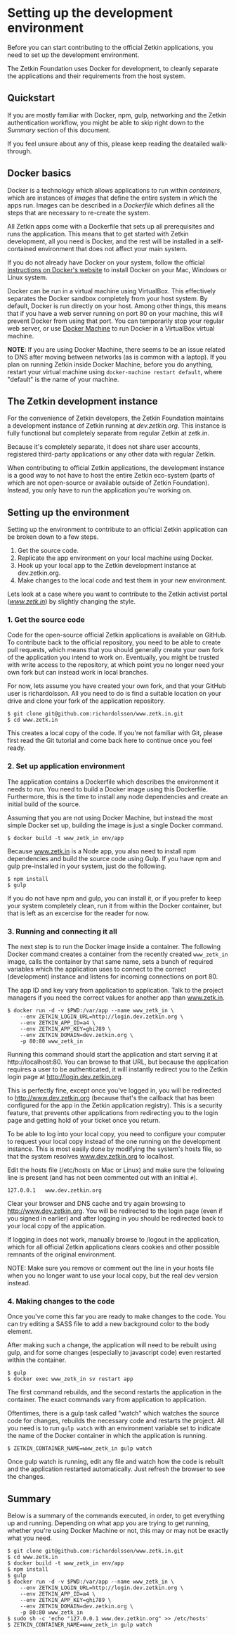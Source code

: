 # Setting up the development environment
Before you can start contributing to the official Zetkin applications, you need
to set up the development environment.

The Zetkin Foundation uses Docker for development, to cleanly separate the
applications and their requirements from the host system.

## Quickstart
If you are mostly familiar with Docker, npm, gulp, networking and the Zetkin
authentication workflow, you might be able to skip right down to the _Summary_
section of this document.

If you feel unsure about any of this, please keep reading the deatailed
walk-through.

## Docker basics
Docker is a technology which allows applications to run within _containers_,
which are instances of _images_ that define the entire system in which the apps
run. Images can be described in a _Dockerfile_ which defines all the steps that
are necessary to re-create the system.

All Zetkin apps come with a Dockerfile that sets up all prerequisites and runs
the application. This means that to get started with Zetkin development, all you
need is Docker, and the rest will be installed in a self-contained environment
that does not affect your main system.

If you do not already have Docker on your system, follow the official
[instructions on Docker's website](https://www.docker.com/products/overview) to
install Docker on your Mac, Windows or Linux system.

Docker can be run in a virtual machine using VirtualBox. This effectively
separates the Docker sandbox completely from your host system. By default,
Docker is run directly on your host. Among other things, this means that if you
have a web server running on port 80 on your machine, this will prevent Docker
from using that port. You can temporarily stop your regular web server, or use
[Docker Machine](https://docs.docker.com/machine/overview/) to run Docker in a
VirtualBox virtual machine.

__NOTE__: If you are using Docker Machine, there seems to be an issue related
to DNS after moving between networks (as is common with a laptop). If you plan
on running Zetkin inside Docker Machine, before you do anything, restart your
virtual machine using `docker-machine restart default`, where "default" is the
name of your machine.

## The Zetkin development instance
For the convenience of Zetkin developers, the Zetkin Foundation maintains a
development instance of Zetkin running at _dev.zetkin.org_. This instance is
fully functional but completely separate from regular Zetkin at zetk.in.

Because it's completely separate, it does not share user accounts, registered
third-party applications or any other data with regular Zetkin.

When contributing to official Zetkin applications, the development instance is
a good way to not have to host the entire Zetkin eco-system (parts of which
are not open-source or available outside of Zetkin Foundation). Instead, you
only have to run the application you're working on.

## Setting up the environment
Setting up the environment to contribute to an official Zetkin application can
be broken down to a few steps.

1. Get the source code.
2. Replicate the app environment on your local machine using Docker.
3. Hook up your local app to the Zetkin development instance at dev.zetkin.org.
4. Make changes to the local code and test them in your new environment.

Lets look at a case where you want to contribute to the Zetkin activist portal
(_www.zetk.in_) by slightly changing the style.

### 1. Get the source code
Code for the open-source official Zetkin applications is available on GitHub.
To contribute back to the official repository, you need to be able to create
pull requests, which means that you should generally create your own fork of
the application you intend to work on. Eventually, you might be trusted with
write access to the repository, at which point you no longer need your own fork
but can instead work in local branches.

For now, lets assume you have created your own fork, and that your GitHub user
is richardolsson. All you need to do is find a suitable location on your drive
and clone your fork of the application repository.

```
$ git clone git@github.com:richardolsson/www.zetk.in.git
$ cd www.zetk.in
```

This creates a local copy of the code. If you're not familiar with Git, please
first read the Git tutorial and come back here to continue once you feel ready.

### 2. Set up application environment
The application contains a Dockerfile which describes the environment it needs
to run. You need to build a Docker image using this Dockerfile. Furthermore,
this is the time to install any node dependencies and create an initial build
of the source.

Assuming that you are not using Docker Machine, but instead the most
simple Docker set up, building the image is just a single Docker command.

```
$ docker build -t www_zetk_in env/app
```

Because www.zetk.in is a Node app, you also need to install npm dependencies
and build the source code using Gulp. If you have npm and gulp pre-installed
in your system, just do the following.

```
$ npm install
$ gulp
```

If you do not have npm and gulp, you can install it, or if you prefer to
keep your system completely clean, run it from within the Docker container, but
that is left as an excercise for the reader for now.

### 3. Running and connecting it all
The next step is to run the Docker image inside a container. The following
Docker command creates a container from the recently created `www_zetk_in`
image, calls the container by that same name, sets a bunch of required variables
which the application uses to connect to the correct (development) instance
and listens for incoming connections on port 80.

The app ID and key vary from application to application. Talk to the project
managers if you need the correct values for another app than www.zetk.in.

```
$ docker run -d -v $PWD:/var/app --name www_zetk_in \
    --env ZETKIN_LOGIN_URL=http://login.dev.zetkin.org \
    --env ZETKIN_APP_ID=a4 \
    --env ZETKIN_APP_KEY=ghi789 \
    --env ZETKIN_DOMAIN=dev.zetkin.org \
    -p 80:80 www_zetk_in
```

Running this command should start the application and start serving it at
http://localhost:80. You can browse to that URL, but because the application
requires a user to be authenticated, it will instantly redirect you to the
Zetkin login page at http://login.dev.zetkin.org.

This is perfectly fine, except once you've logged in, you will be redirected to
http://www.dev.zetkin.org (because that's the callback that has been
configured for the app in the Zetkin application registry). This is a security
feature, that prevents other applications from redirecting you to the login page
and getting hold of your ticket once you return.

To be able to log into your local copy, you need to configure your computer to
request your local copy instead of the one running on the development instance.
This is most easily done by modifying the system's hosts file, so that the
system resolves www.dev.zetkin.org to localhost.

Edit the hosts file (/etc/hosts on Mac or Linux) and make sure the following
line is present (and has not been commented out with an initial `#`).

```
127.0.0.1   www.dev.zetkin.org
```

Clear your browser and DNS cache and try again browsing to
http://www.dev.zetkin.org. You will be redirected to the login page (even
if you signed in earlier) and after logging in you should be redirected back to
your local copy of the application.

If logging in does not work, manually browse to /logout in the application,
which for all official Zetkin applications clears cookies and other possible
remnants of the original environment.

NOTE: Make sure you remove or comment out the line in your hosts file when you
no longer want to use your local copy, but the real dev version instead.

### 4. Making changes to the code
Once you've come this far you are ready to make changes to the code. You can
try editing a SASS file to add a new background color to the body element.

After making such a change, the application will need to be rebuilt using gulp,
and for some changes (especially to javascript code) even restarted within the
container.

```
$ gulp
$ docker exec www_zetk_in sv restart app
```

The first command rebuilds, and the second restarts the application in the
container. The exact commands vary from application to application.

Oftentimes, there is a gulp task called "watch" which watches the source code
for changes, rebuilds the necessary code and restarts the project. All you need
is to run `gulp watch` with an environment variable set to indicate the name of
the Docker container in which the application is running.

```
$ ZETKIN_CONTAINER_NAME=www_zetk_in gulp watch
```

Once gulp watch is running, edit any file and watch how the code is rebuilt and
the application restarted automatically. Just refresh the browser to see the
changes.

## Summary
Below is a summary of the commands executed, in order, to get everything up and
running. Depending on what app you are trying to get running, whether you're
using Docker Machine or not, this may or may not be exactly what you need.

```
$ git clone git@github.com:richardolsson/www.zetk.in.git
$ cd www.zetk.in
$ docker build -t www_zetk_in env/app
$ npm install
$ gulp
$ docker run -d -v $PWD:/var/app --name www_zetk_in \
    --env ZETKIN_LOGIN_URL=http://login.dev.zetkin.org \
    --env ZETKIN_APP_ID=a4 \
    --env ZETKIN_APP_KEY=ghi789 \
    --env ZETKIN_DOMAIN=dev.zetkin.org \
    -p 80:80 www_zetk_in
$ sudo sh -c 'echo "127.0.0.1 www.dev.zetkin.org" >> /etc/hosts'
$ ZETKIN_CONTAINER_NAME=www_zetk_in gulp watch
```
